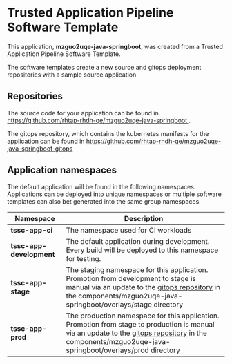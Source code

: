 # Trusted Application Pipeline Software Template

This application, **mzguo2uqe-java-springboot**, was created from a Trusted Application Pipeline Software Template.

The software templates create a new source and gitops deployment repositories with a sample source application. 

## Repositories

The source code for your application can be found in [https://github.com/rhtap-rhdh-qe/mzguo2uqe-java-springboot ](https://github.com/rhtap-rhdh-qe/mzguo2uqe-java-springboot ).
 
The gitops repository, which contains the kubernetes manifests for the application can be found in 
[https://github.com/rhtap-rhdh-qe/mzguo2uqe-java-springboot-gitops ](https://github.com/rhtap-rhdh-qe/mzguo2uqe-java-springboot-gitops ) 

## Application namespaces 

The default application will be found in the following namespaces. Applications can be deployed into unique namespaces or multiple software templates can also bet generated into the same group namespaces.  

|  Namespace   |  Description   |  
| -------- | -------- |
| **tssc-app-ci** | The namespace used for CI workloads |
| **tssc-app-development** | The default application during development. Every build will be deployed to this namespace for testing. |
| **tssc-app-stage** | The staging namespace for this application. Promotion from development to stage is manual via an update to the [gitops repository](https://github.com/rhtap-rhdh-qe/mzguo2uqe-java-springboot-gitops ) in the components/mzguo2uqe-java-springboot/overlays/stage directory |
| **tssc-app-prod** | The production namespace for this application. Promotion from stage to production is manual via an update to the [gitops repository](https://github.com/rhtap-rhdh-qe/mzguo2uqe-java-springboot-gitops ) in the components/mzguo2uqe-java-springboot/overlays/prod directory |